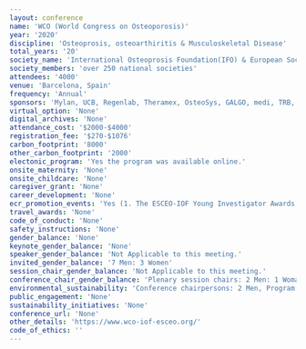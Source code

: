 ```yaml
---
layout: conference 
name: 'WCO (World Congress on Osteoporosis)'
year: '2020'
discipline: 'Osteoprosis, osteoarthiritis & Musculoskeletal Disease'
total_years: '20'
society_name: 'International Osteoprosis Foundation(IFO) & European Society for Clinical and Economic Aspects of Osteoporosis and Osteoarthritis (ESCEO)'
society_members: 'over 250 national societies'
attendees: '4000'
venue: 'Barcelona, Spain'
frequency: 'Annual'
sponsors: 'Mylan, UCB, Regenlab, Theramex, OsteoSys, GALGO, medi, TRB, Zebra, Expanscience, EffRx, ABIOGEN, GE, YOWA KIRIN, AgNovos, medimaps, Pfizer, Lilly, Gedeon Ricther, Wisepress.com, AMGEN, Alexion, HOLOGIC, KIOmed, IBSA, fidia, Pierre Fabre, STADA, bioventus, BINDEX, ECHOLIGHT, ZERO Gravity'
virtual_option: 'None'
digital_archives: 'None'
attendance_cost: '$2000-$4000'
registration_fee: '$270-$1076'
carbon_footprint: '8000'
other_carbon_footprint: '2000'
electonic_program: 'Yes the program was available online.'
onsite_maternity: 'None'
onsite_childcare: 'None'
caregiver_grant: 'None'
career_development: 'None'
ecr_promotion_events: 'Yes (1. The ESCEO-IOF Young Investigator Awards are given to young investigators for their contributions in the field of bone and mineral research. Twenty awards of 1000€ each will be distributed at the WCO-IOF-ESCEO Annual Meeting. Requirements: To be born after January 1, 1979, To be co-author of at least two abstracts submitted to the WCO-IOF-ESCEO 2020 Congress, To be scanned by the hostesses on Sunday morning at the registration area, 2. The WCO-IOF-ESCEO Congress 2020 is tremendously proud to announce you that AgNovos Healthcare will support the Young Investigator Awards. The value of each award will be 2.000 euros.)  '
travel_awards: 'None'
code_of_conduct: 'None'
safety_instructions: 'None'
gender_balance: 'None'
keynote_gender_balance: 'None'
speaker_gender_balance: 'Not Applicable to this meeting.'
invited_gender_balance: '7 Men: 3 Women'
session_chair_gender_balance: 'Not Applicable to this meeting.'
conference_chair_gender_balance: 'Plenary session chairs: 2 Men: 1 Woman'
environmental_sustainability: 'Conference chairpersons: 2 Men, Program committee: 4 Men'
public_engagement: 'None'
sustainability_initiatives: 'None'
conference_url: 'None'
other_details: 'https://www.wco-iof-esceo.org/'
code_of_ethics: ''
---
```

